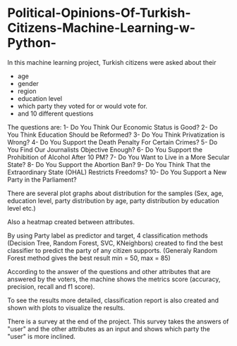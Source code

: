 # Political-Opinions-Of-Turkish-Citizens-Machine-Learning-w-Python-

In this machine learning project, 
Turkish citizens were asked about their 
- age
- gender
- region 
- education level
- which party they voted for or would vote for.
- and 10 different questions 

The questions are:
1- Do You Think Our Economic Status is Good?
2- Do You Think Education Should be Reformed?
3- Do You Think Privatization is Wrong?
4- Do You Support the Death Penalty For Certain Crimes?
5- Do You Find Our Journalists Objective Enough?
6- Do You Support the Prohibition of Alcohol After 10 PM?
7- Do You Want to Live in a More Secular State?
8- Do You Support the Abortion Ban?
9- Do You Think That the Extraordinary State (OHAL) Restricts Freedoms?
10- Do You Support a New Party in the Parliament?

There are several plot graphs about distribution for the samples (Sex, age, education level, party distribution by age, party distribution by education level etc.)

Also a heatmap created between attributes.

By using Party label as predictor and target, 4 classification methods (Decision Tree, Random Forest, SVC, KNeighbors) created to find the best classifier to predict
the party of any citizen supports. (Generaly Random Forest method gives the best result min = 50, max = 85)

According to the answer of the questions and other attributes that are answered by the voters, 
the machine shows the metrics score (accuracy, precision, recall and f1 score).

To see the results more detailed, classification report is also created and shown with plots to visualize the results.

There is a survey at the end of the project. This survey takes the answers of "user" and the other attributes as an input and shows which party the "user"
is more inclined.

